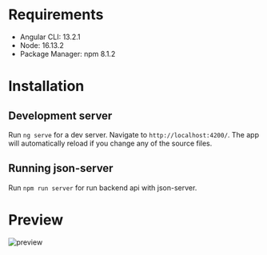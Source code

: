 # Requirements

- Angular CLI: 13.2.1
- Node: 16.13.2
- Package Manager: npm 8.1.2

# Installation

## Development server

Run `ng serve` for a dev server. Navigate to `http://localhost:4200/`. The app will automatically reload if you change any of the source files.

## Running json-server
Run `npm run server` for run backend api with json-server.

# Preview
![preview](https://user-images.githubusercontent.com/51321390/153187011-65f1a55c-1932-4853-814b-ae277599f517.gif)

